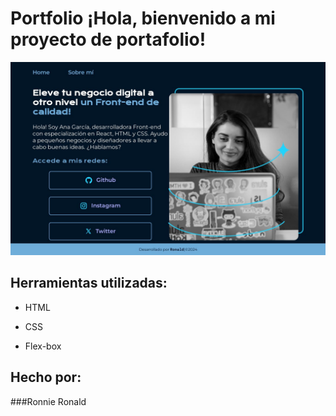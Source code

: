 # Portfolio ¡Hola, bienvenido a mi proyecto de portafolio!

![imagen](https://raw.githubusercontent.com/ronnieronald/Portafolio/main/Portafolio.jpg)

## Herramientas utilizadas:

* HTML

* CSS

* Flex-box

## Hecho por:

###Ronnie Ronald

### 
